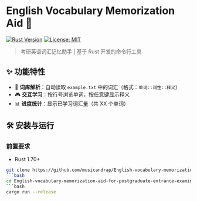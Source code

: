 # English Vocabulary Memorization Aid 🎯
[![Rust Version](https://img.shields.io/badge/rust-1.70+-blue.svg)](https://releases.rs/docs/1.70.0/)
[![License: MIT](https://img.shields.io/badge/License-MIT-yellow.svg)](https://opensource.org/licenses/MIT)

> 考研英语词汇记忆助手 | 基于 Rust 开发的命令行工具

## ✨ 功能特性
- 📖 **词库解析**：自动读取 `example.txt` 中的词汇（格式：`单词::词性::释义`）
- 🎮 **交互学习**：按行号浏览单词，按任意键显示释义
- 📊 **进度统计**：显示已学习词汇量（共 XX 个单词）

## 🛠️ 安装与运行
### 前置要求
- Rust 1.70+
```bash
git clone https://github.com/musicandrap/English-vocabulary-memorization-aid-for-postgraduate-entrance-examination.git
```bash
cd English-vocabulary-memorization-aid-for-postgraduate-entrance-examination/tools
```bash
cargo run --release

